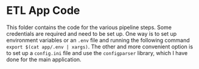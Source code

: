 # ETL App Code

This folder contains the code for the various pipeline steps.
Some credentials are required and need to be set up.
One way is to set  up environment variables or an `.env` file and running the following command `export $(cat app/.env | xargs)`.
The other and more convenient option is to set up a `config.ini` file and use the `configparser` library, which I have done for the main application.